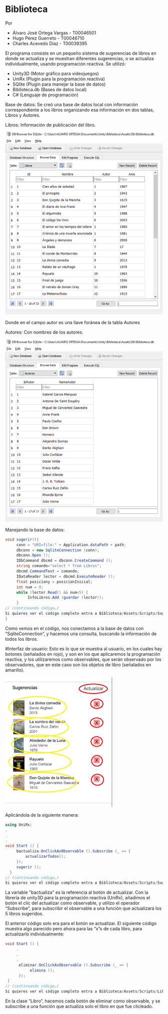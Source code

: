 # Biblioteca
Por

- Álvaro José Ortega Vargas - T00046501
- Hugo Pérez Guerreto       - T00046710
- Charles Acevedo Díaz      - T00039395


El programa consiste en un pequeño sistema de sugerencias de libros en donde se actualiza y se muestran diferentes sugerencias, o se actualiza individualmente, usando programación reactiva.
Se utilizó:
- Unity3D (Motor gráfico para videojuegos)
- UniRx (Plugin para la programación reactiva)
- SQlite (Plugin para manejar la base de datos)
- Biblioteca.db (Bases de datos local)
- C# (Lenguaje de programación)

Base de datos:  Se creó una base de datos local con información correspondiente a los libros organizando esa información en dos tablas, Libros y Autores.

Libros: Información de publicación del libro.

![Alt text](https://github.com/Alvarhito/Biblioteca/blob/master/ImagenesReadme/Libro.png "Libros")
 
Donde en el campo autor es una llave foránea de la tabla Autores

Autores: Con nombres de los autores.

![Alt text](https://github.com/Alvarhito/Biblioteca/blob/master/ImagenesReadme/Autores.png "Autores")

Manejando la base de datos:
```c#
void sugerir(){  	
     conn = "URI=file:" + Application.dataPath + path;
     dbconn = new SqliteConnection (conn);       
     dbconn.Open ();    
     IDbCommand dbcmd = dbconn.CreateCommand ();      
     string comando="select * from Libros";       
     dbcmd.CommandText = comando;       
     IDataReader lector = dbcmd.ExecuteReader ();       
     float posiciony = posicionInicial;        
     int num = 0;        
     while (lector.Read() && num<5) {            
          InfoLibros.Add (guardar (lector));       
     }  	 
// (continuando código…)
Si quieres ver el código completo entra a Biblioteca/Assets/Scripts/Sugerencias.cs 
}
```
  
Como vemos en el código, nos conectamos a la base de datos con “SqliteConnection”, y hacemos una consulta, buscando la información de todos los libros.

#Interfaz de usuario: Esto es lo que se muestra al usuario, en los cuales hay botones (señalados en rojo), y son en los que aplicaremos la programación reactiva, y los utilizaremos como observables, que serán observado por los observadores, que en este caso son los objetos de libro (señalados en amarillo).

![Alt text](https://github.com/Alvarhito/Biblioteca/blob/master/ImagenesReadme/Vista.png "vista")
 
Aplicándola de la siguiente manera:
```c#
using UniRx; 
.
.
.
void Start () {     
     bactualiza.OnClickAsObservable ().Subscribe (_ => {        
         actualizarTodos();       
     });       
     sugerir ();   
  } 
// (continuando código…)
Si quieres ver el código completo entra a Biblioteca/Assets/Scripts/Sugerencias.cs 
```

La variable "bactualiza" es la referencia al botón de actualizar. Con la librería de unity3D para la programación reactiva (UniRx), añadimos el botón el clic del actualizar como observable, y utilizo el operador “Subscribe”, para subscribir el observable a una función que actualizará los 5 libros sugeridos.




El anterior código solo era para el botón se actualizar. El siguiente código muestra algo parecido pero ahora para las “x”s de cada libro, para actualizarlo individualmente:
```c#
void Start () {
     .
     .
     .        
      eliminar.OnClickAsObservable ().Subscribe (_ => {           
           elimina ();        
      });   
 } 
// (continuando código…)
Si quieres ver el código completo entra a Biblioteca/Assets/Scripts/Libro.cs 
```


En la clase “Libro”, hacemos cada botón de eliminar como observable, y se subscribe a una función que actualiza solo el libro en que fue clicleado.

